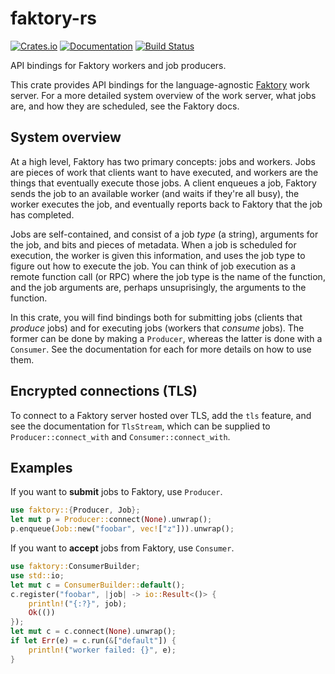 # faktory-rs

[![Crates.io](https://img.shields.io/crates/v/faktory.svg)](https://crates.io/crates/faktory)
[![Documentation](https://docs.rs/faktory/badge.svg)](https://docs.rs/faktory/)
[![Build Status](https://travis-ci.org/jonhoo/faktory-rs.svg?branch=master)](https://travis-ci.org/jonhoo/faktory-rs)

API bindings for Faktory workers and job producers.

This crate provides API bindings for the language-agnostic
[Faktory](https://github.com/contribsys/faktory) work server. For a more detailed system
overview of the work server, what jobs are, and how they are scheduled, see the Faktory docs.

## System overview

At a high level, Faktory has two primary concepts: jobs and workers. Jobs are pieces of work
that clients want to have executed, and workers are the things that eventually execute those
jobs. A client enqueues a job, Faktory sends the job to an available worker (and waits if
they're all busy), the worker executes the job, and eventually reports back to Faktory that the
job has completed.

Jobs are self-contained, and consist of a job *type* (a string), arguments for the job, and
bits and pieces of metadata. When a job is scheduled for execution, the worker is given this
information, and uses the job type to figure out how to execute the job. You can think of job
execution as a remote function call (or RPC) where the job type is the name of the function,
and the job arguments are, perhaps unsuprisingly, the arguments to the function.

In this crate, you will find bindings both for submitting jobs (clients that *produce* jobs)
and for executing jobs (workers that *consume* jobs). The former can be done by making a
`Producer`, whereas the latter is done with a `Consumer`. See the documentation for each for
more details on how to use them.

## Encrypted connections (TLS)

To connect to a Faktory server hosted over TLS, add the `tls` feature, and see the
documentation for `TlsStream`, which can be supplied to `Producer::connect_with` and
`Consumer::connect_with`.

## Examples

If you want to **submit** jobs to Faktory, use `Producer`.

```rust
use faktory::{Producer, Job};
let mut p = Producer::connect(None).unwrap();
p.enqueue(Job::new("foobar", vec!["z"])).unwrap();
```

If you want to **accept** jobs from Faktory, use `Consumer`.

```rust
use faktory::ConsumerBuilder;
use std::io;
let mut c = ConsumerBuilder::default();
c.register("foobar", |job| -> io::Result<()> {
    println!("{:?}", job);
    Ok(())
});
let mut c = c.connect(None).unwrap();
if let Err(e) = c.run(&["default"]) {
    println!("worker failed: {}", e);
}
```
